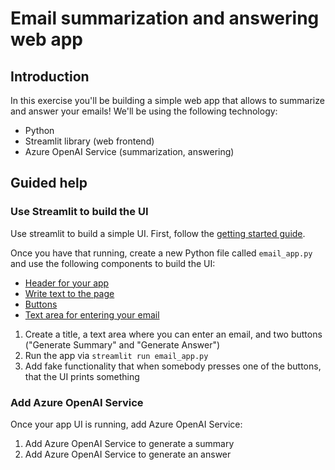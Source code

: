 # Email summarization and answering web app

## Introduction

In this exercise you'll be building a simple web app that allows to summarize and answer your emails!
We'll be using the following technology:

* Python
* Streamlit library (web frontend)
* Azure OpenAI Service (summarization, answering)

## Guided help

### Use Streamlit to build the UI

Use streamlit to build a simple UI. First, follow the [getting started guide](https://docs.streamlit.io/library/get-started/main-concepts).

Once you have that running, create a new Python file called `email_app.py` and use the following components to build the UI:

* [Header for your app](https://docs.streamlit.io/library/api-reference/text/st.title)
* [Write text to the page](https://docs.streamlit.io/library/api-reference/write-magic/st.write)
* [Buttons](https://docs.streamlit.io/library/api-reference/widgets/st.button)
* [Text area for entering your email](https://docs.streamlit.io/library/api-reference/widgets/st.text_area)

1. Create a title, a text area where you can enter an email, and two buttons ("Generate Summary" and "Generate Answer")
2. Run the app via `streamlit run email_app.py`
3. Add fake functionality that when somebody presses one of the buttons, that the UI prints something

### Add Azure OpenAI Service

Once your app UI is running, add Azure OpenAI Service:

1. Add Azure OpenAI Service to generate a summary
2. Add Azure OpenAI Service to generate an answer